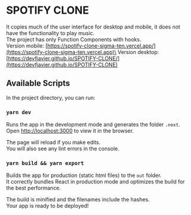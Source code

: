 # SPOTIFY CLONE

It copies much of the user interface for desktop and mobile, it does not have the functionality to play music.\
The project has only Function Components with hooks.\
Version mobile: [https://spotify-clone-sigma-ten.vercel.app/](https://spotify-clone-sigma-ten.vercel.app)\
Version desktop: [https://devfjavier.github.io/SPOTIFY-CLONE/](https://devfjavier.github.io/SPOTIFY-CLONE)

## Available Scripts

In the project directory, you can run:

### `yarn dev`

Runs the app in the development mode and generates the folder `.next`.\
Open [http://localhost:3000](http://localhost:3000) to view it in the browser.

The page will reload if you make edits.\
You will also see any lint errors in the console.

### `yarn build && yarn export`

Builds the app for production (static html files) to the `out` folder.\
It correctly bundles React in production mode and optimizes the build for the best performance.

The build is minified and the filenames include the hashes.\
Your app is ready to be deployed!